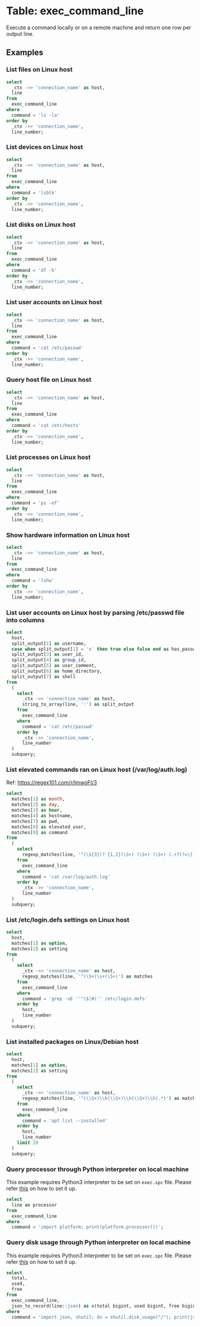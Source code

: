 # Table: exec_command_line

Execute a command locally or on a remote machine and return one row per output line.

## Examples

### List files on Linux host

```sql
select
  _ctx ->> 'connection_name' as host,
  line
from
  exec_command_line 
where
  command = 'ls -la' 
order by
  _ctx ->> 'connection_name',
  line_number;
```

### List devices on Linux host

```sql
select
  _ctx ->> 'connection_name' as host,
  line
from
  exec_command_line
where
  command = 'lsblk'
order by
  _ctx ->> 'connection_name',
  line_number;
```

### List disks on Linux host

```sql
select
  _ctx ->> 'connection_name' as host,
  line
from
  exec_command_line
where
  command = 'df -h'
order by
  _ctx ->> 'connection_name',
  line_number;
```

### List user accounts on Linux host

```sql
select
  _ctx ->> 'connection_name' as host,
  line 
from
  exec_command_line 
where
  command = 'cat /etc/passwd' 
order by
  _ctx ->> 'connection_name',
  line_number;
```

### Query host file on Linux host

```sql
select
  _ctx ->> 'connection_name' as host,
  line 
from
  exec_command_line 
where
  command = 'cat /etc/hosts' 
order by
  _ctx ->> 'connection_name',
  line_number;
```

### List processes on Linux host

```sql
select
  _ctx ->> 'connection_name' as host,
  line 
from
  exec_command_line 
where
  command = 'ps -ef' 
order by
  _ctx ->> 'connection_name',
  line_number;
```

### Show hardware information on Linux host

```sql
select
  _ctx ->> 'connection_name' as host,
  line 
from
  exec_command_line 
where
  command = 'lshw' 
order by
  _ctx ->> 'connection_name',
  line_number;
```

### List user accounts on Linux host by parsing /etc/passwd file into columns

```sql
select
  host,
  split_output[1] as username,
  case when split_output[2] = 'x' then true else false end as has_password, 
  split_output[3] as user_id, 
  split_output[4] as group_id, 
  split_output[5] as user_comment, 
  split_output[6] as home_directory, 
  split_output[7] as shell 
from
  (
    select
      _ctx ->> 'connection_name' as host,
      string_to_array(line, ':') as split_output 
    from
      exec_command_line 
    where
      command = 'cat /etc/passwd'
    order by
      _ctx ->> 'connection_name',
      line_number
  )
  subquery;
```

### List elevated commands ran on Linux host (/var/log/auth.log)

Ref: https://regex101.com/r/ImwoFl/3

```sql
select
  matches[1] as month,
  matches[2] as day,
  matches[3] as hour,
  matches[4] as hostname,
  matches[7] as pwd,
  matches[8] as elevated_user,
  matches[9] as command 
from
  (
    select
      regexp_matches(line, '^(\S{3})? {1,2}(\S+) (\S+) (\S+) (.+?(?=\[)|.+?(?=))[^a-zA-Z0-9](\d{1,7}|)[^a-zA-Z0-9]{1,3}PWD=([^ ]+) ; USER=([^ ]+) ; COMMAND=(.*)$') as matches 
    from
      exec_command_line 
    where
      command = 'cat /var/log/auth.log' 
    order by
      _ctx ->> 'connection_name',
      line_number 
  )
  subquery;
```

### List /etc/login.defs settings on Linux host

```sql
select
  host,
  matches[1] as option,
  matches[2] as setting
from
  (
    select
      _ctx ->> 'connection_name' as host,
      regexp_matches(line, '^(\S+)\s+(\S+)') as matches
    from
      exec_command_line 
    where
      command = 'grep -vE ''^($|#)'' /etc/login.defs' 
    order by
      host,
      line_number
  )
  subquery;
```

### List installed packages on Linux/Debian host

```sql
select
  host,
  matches[1] as option,
  matches[2] as setting
from
  (
    select
      _ctx ->> 'connection_name' as host,
      regexp_matches(line, '^(\\S+)\\h(\\S+)\\h(\\S+)\\h(.*)') as matches
    from
      exec_command_line 
    where
      command = 'apt list --installed' 
    order by
      host,
      line_number
    limit 20
  )
  subquery;
```

### Query processor through Python interpreter on local machine

This example requires Python3 interpreter to be set on `exec.spc` file. Please refer [this](index.md#local-connection-using-a-specific-interpreter) on how to set it up.

```sql
select
  line as processor
from
  exec_command_line
where
  command = 'import platform; print(platform.processor())';
```

### Query disk usage through Python interpreter on local machine

This example requires Python3 interpreter to be set on `exec.spc` file. Please refer [this](index.md#local-connection-using-a-specific-interpreter) on how to set it up.

```sql
select
  total,
  used,
  free
from
  exec_command_line,
  json_to_record(line::json) as x(total bigint, used bigint, free bigint)
where
  command = 'import json, shutil; du = shutil.disk_usage("/"); print(json.dumps({"total": du[0], "used": du[1], "free": du[2]}))';
```
